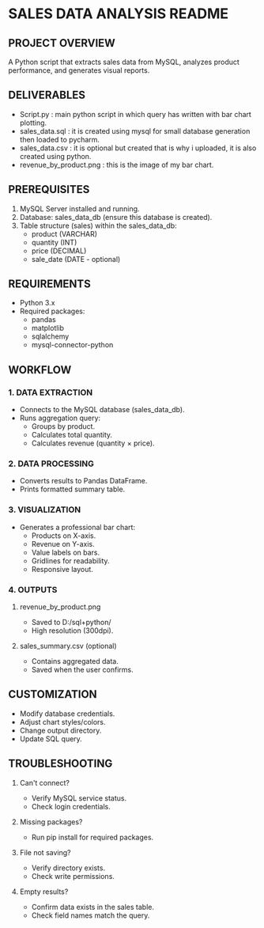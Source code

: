 # SALES DATA ANALYSIS README

## PROJECT OVERVIEW
A Python script that extracts sales data from MySQL, analyzes product performance, and generates visual reports.

## DELIVERABLES
- Script.py : main python script in which query has written with bar chart plotting.
- sales_data.sql : it is created using mysql for small database generation then loaded to pycharm.
- sales_data.csv : it is optional but created that is why i uploaded, it is also created using python.
- revenue_by_product.png : this is the image of my bar chart.

## PREREQUISITES
1. MySQL Server installed and running.
2. Database: sales_data_db (ensure this database is created).
3. Table structure (sales) within the sales_data_db:
   - product (VARCHAR)
   - quantity (INT)
   - price (DECIMAL)
   - sale_date (DATE - optional)

## REQUIREMENTS
- Python 3.x
- Required packages:
  - pandas
  - matplotlib
  - sqlalchemy
  - mysql-connector-python

## WORKFLOW

### 1. DATA EXTRACTION
- Connects to the MySQL database (sales_data_db).
- Runs aggregation query:
  * Groups by product.
  * Calculates total quantity.
  * Calculates revenue (quantity × price).

### 2. DATA PROCESSING
- Converts results to Pandas DataFrame.
- Prints formatted summary table.

### 3. VISUALIZATION
- Generates a professional bar chart:
  * Products on X-axis.
  * Revenue on Y-axis.
  * Value labels on bars.
  * Gridlines for readability.
  * Responsive layout.

### 4. OUTPUTS
1. revenue_by_product.png
   - Saved to D:/sql+python/
   - High resolution (300dpi).
   
2. sales_summary.csv (optional)
   - Contains aggregated data.
   - Saved when the user confirms.

## CUSTOMIZATION
- Modify database credentials.
- Adjust chart styles/colors.
- Change output directory.
- Update SQL query.

## TROUBLESHOOTING
1. Can't connect?
   - Verify MySQL service status.
   - Check login credentials.

2. Missing packages?
   - Run pip install for required packages.

3. File not saving?
   - Verify directory exists.
   - Check write permissions.

4. Empty results?
   - Confirm data exists in the sales table.
   - Check field names match the query.
